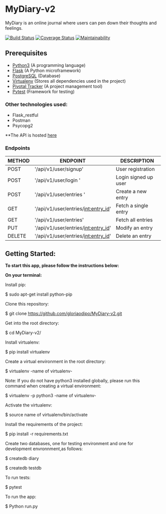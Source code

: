 # MyDiary-v2
MyDiary is an online journal where users can pen down their thoughts and feelings.

[![Build Status](https://travis-ci.org/gloriaodipo/MyDiary-v2.svg?branch=develop)](https://travis-ci.org/gloriaodipo/MyDiary-v2) [![Coverage Status](https://coveralls.io/repos/github/gloriaodipo/MyDiary-v2/badge.svg?branch=develop)](https://coveralls.io/github/gloriaodipo/MyDiary-v2?branch=develop) [![Maintainability](https://api.codeclimate.com/v1/badges/09171439fed2d327b6f9/maintainability)](https://codeclimate.com/github/gloriaodipo/MyDiary-v2/maintainability)

## Prerequisites
- [Python3](https://www.python.org/) (A programming language)
- [Flask](http://flask.pocoo.org/) (A Python microframework)
- [PostgreSQL](https://www.postgresql.org/docs/10/static/intro-whatis.html) (Database)
- [Virtualenv](https://virtualenv.pypa.io/en/stable/) (Stores all dependencies used in the project)
- [Pivotal Tracker](www.pivotaltracker.com) (A project management tool)
- [Pytest](https://docs.pytest.org/en/latest/) (Framework for testing)

### Other technologies used:
- Flask_restful
- Postman
- Psycopg2

**The API is hosted [here](https://mydiary-v2-app.herokuapp.com/)

### Endpoints

| METHOD | ENDPOINT                                        | DESCRIPTION                      |
| ------ | ---------------------------------------------   | -------------------------------- |
| POST   | '/api/v1/user/signup'                           | User registration                |
| POST   | '/api/v1/user/login '                           | Login signed up user             |
| POST   | '/api/v1/user/entries '                         | Create a new entry               |
| GET    | '/api/v1/user/entries/<int:entry_id>'           | Fetch a single entry             |
| GET    | '/api/v1/user/entries'                          | Fetch all entries                |
| PUT    | '/api/v1/user/entries/<int:entry_id>'           | Modify an entry                  |
| DELETE | '/api/v1/user/entries/<int:entry_id>'           | Delete an entry                  |


## Getting Started:

**To start this app, please follow the instructions below:**

**On your terminal:**

Install pip:

 $ sudo apt-get install python-pip

Clone this repository:

 $ git clone https://github.com/gloriaodipo/MyDiary-v2.git

Get into the root directory:

 $ cd MyDiary-v2/

Install virtualenv:

 $ pip install virtualenv

Create a virtual environment in the root directory:

 $ virtualenv -name of virtualenv-
  
 Note: If you do not have python3 installed globally, please run this command when creating a virtual environment:
 
 $ virtualenv -p python3 -name of virtualenv-

Activate the virtualenv:

 $ source name of virtualenv/bin/activate

Install the requirements of the project:

 $ pip install -r requirements.txt

Create two databases, one for testing environment and one for development envronnment,as follows:

  $ createdb diary
  
  $ createdb testdb

To run tests:

 $ pytest
 
To run the app:

 $ Python run.py
